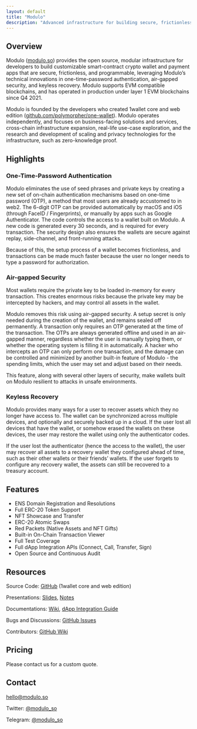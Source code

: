 ```yaml
---
layout: default
title: "Modulo"
description: "Advanced infrastructure for building secure, frictionless, programmable crypto wallets"
---
```


## Overview

Modulo ([modulo.so](https://modulo.so)) provides the open source, modular infrastructure for developers to build customizable smart-contract crypto wallet and payment apps that are secure, frictionless, and programmable, leveraging Modulo’s technical innovations in one-time-password authentication, air-gapped security, and keyless recovery. Modulo supports EVM compatible blockchains, and has operated in production under layer 1 EVM blockchains since Q4 2021. 

Modulo is founded by the developers who created 1wallet core and web edition ([github.com/polymorpher/one-wallet](https://github.com/polymorpher/one-wallet)). Modulo operates independently, and focuses on business-facing solutions and services, cross-chain infrastructure expansion, real-life use-case exploration, and the research and development of scaling and privacy technologies for the infrastructure, such as zero-knowledge proof.

## Highlights

### One-Time-Password Authentication

Modulo eliminates the use of seed phrases and private keys by creating a new set of on-chain authentication mechanisms based on one-time password (OTP), a method that most users are already accustomed to in web2. The 6-digit OTP can be provided automatically by macOS and iOS (through FaceID / Fingerprints), or manually by apps such as Google Authenticator. The code controls the access to a wallet built on Modulo. A new code is generated every 30 seconds, and is required for every transaction. The security design also ensures the wallets are secure against replay, side-channel, and front-running attacks. 

Because of this, the setup process of a wallet becomes frictionless, and transactions can be made much faster because the user no longer needs to type a password for authorization.  

### Air-gapped Security

Most wallets require the private key to be loaded in-memory for every transaction. This creates enormous risks because the private key may be intercepted by hackers, and may control all assets in the wallet. 

Modulo removes this risk using air-gapped security. A setup secret is only needed during the creation of the wallet, and remains sealed off permanently. A transaction only requires an OTP generated at the time of the transaction. The OTPs are always generated offline and used in an air-gapped manner, regardless whether the user is manually typing them, or whether the operating system is filling it in automatically. A hacker who intercepts an OTP can only perform one transaction, and the damage can be controlled and minimized by another built-in feature of Modulo - the spending limits, which the user may set and adjust based on their needs.

This feature, along with several other layers of security, make wallets built on Modulo resilient to attacks in unsafe environments.

### Keyless Recovery

Modulo provides many ways for a user to recover assets which they no longer have access to. The wallet can be synchronized across multiple devices, and optionally and securely backed up in a cloud. If the user lost all devices that have the wallet, or somehow erased the wallets on these devices, the user may restore the wallet using only the authenticator codes. 

If the user lost the authenticator (hence the access to the wallet), the user may recover all assets to a recovery wallet they configured ahead of time, such as their other wallets or their friends’ wallets. If the user forgets to configure any recovery wallet, the assets can still be recovered to a treasury account.

## Features

- ENS Domain Registration and Resolutions
- Full ERC-20 Token Support
- NFT Showcase and Transfer
- ERC-20 Atomic Swaps
- Red Packets (Native Assets and NFT Gifts)
- Built-in On-Chain Transaction Viewer
- Full Test Coverage
- Full dApp Integration APIs (Connect, Call, Transfer, Sign)
- Open Source and Continuous Audit

## Resources

Source Code: [GitHub](https://github.com/polymorpher/one-wallet) (1wallet core and web edition)

Presentations: [Slides](https://docs.google.com/presentation/d/1lmpWZyT8Mk6yey6FJWEdpeMo6vWdY7Vy2NUMArQHTGw), [Notes](https://docs.google.com/document/d/1MyJGH87ujlBVzwLMBNzJmdw4JH-UzhRUQTNw3t6AaWM/edit#)

Documentations: [Wiki](https://github.com/polymorpher/one-wallet/wiki), [dApp Integration Guide](https://github.com/polymorpher/one-wallet/wiki/App-Integration)

Bugs and Discussions:  [GitHub Issues](https://github.com/polymorpher/one-wallet/issues)

Contributors: [GitHub Wiki](https://github.com/polymorpher/one-wallet/wiki/Collaborators)

## Pricing

Please contact us for a custom quote.

## Contact

[hello@modulo.so](mailto:hello@modulo.so)

Twitter: [@modulo_so](https://twitter.com/modulo_so)

Telegram: [@modulo_so](https://t.me/modulo_so)

